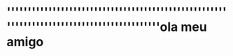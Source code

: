 # ''''''''''''''''''''''''''''''''''''''''''''''''''''''''''''''''''''''''''''''''''''''''''ola meu amigo
